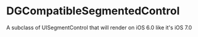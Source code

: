 DGCompatibleSegmentedControl
============================

A subclass of UISegmentControl that will render on iOS 6.0 like it's iOS 7.0
